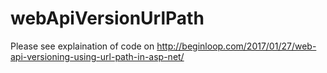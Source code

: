 # webApiVersionUrlPath
Please see explaination of code on http://beginloop.com/2017/01/27/web-api-versioning-using-url-path-in-asp-net/

